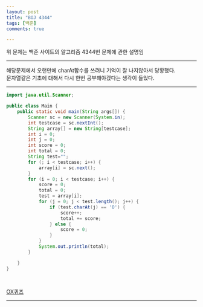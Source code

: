 ```yaml
---
layout: post
title: "BOJ 4344"
tags: [백준]
comments: true

---
```

위 문제는 백준 사이트의 알고리즘 4344번 문제에 관한 설명임<br>

---

해당문제에서 오랜만에 charAt함수를 쓰려니 기억이 잘 나지않아서 당황했다.<br>
문자열같은 기초에 대해서 다시 한번 공부해야겠다는 생각이 들었다.

---
```java
import java.util.Scanner;

public class Main {
	public static void main(String args[]) {
		Scanner sc = new Scanner(System.in);
		int testcase = sc.nextInt();
		String array[] = new String[testcase];
		int i = 0;
		int j = 0;
		int score = 0;
		int total = 0;
		String test="";
		for (; i < testcase; i++) {
			array[i] = sc.next();
		}
		for (i = 0; i < testcase; i++) {
			score = 0;
			total = 0;
			test = array[i];
			for (j = 0; j < test.length(); j++) {
				if (test.charAt(j) == 'O') {
					score++;
					total += score;
				} else {
					score = 0;
				}
			}
			System.out.println(total);
		}

	}
}

      
```

<a href ="https://www.acmicpc.net/problem/8958">OX퀴즈</a>

---
